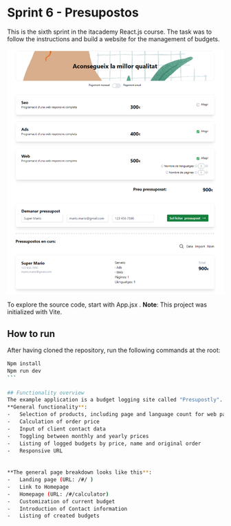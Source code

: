 # Sprint 6 - Presupostos

This is the sixth sprint in the itacademy React.js course. The task was to follow the instructions and build a website for the management of budgets.

![](images/screenshot_1.png)

To explore the source code, start with App.jsx .
**Note**: This project was initialized with Vite.

## How to run

After having cloned the repository, run the following commands at the root:

````sh
Npm install
Npm run dev
```

## Functionality overview
The example application is a budget logging site called "Presupostly".
**General functionality**:
-	Selection of products, including page and language count for web pages
-	Calculation of order price
-	Input of client contact data
-	Toggling between monthly and yearly prices
-	Listing of logged budgets by price, name and original order
-	Responsive URL


**The general page breakdown looks like this**:
-	Landing page (URL: /#/ )
-	Link to Homepage
-   Homepage (URL: /#/calculator)
-	Customization of current budget
-	Introduction of Contact information
-	Listing of created budgets
````
